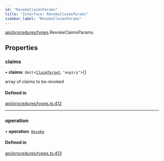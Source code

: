 ```yaml
---
id: "RevokeClaimsParams"
title: "Interface: RevokeClaimsParams"
sidebar_label: "RevokeClaimsParams"
---
```


[api/procedures/types](../../../../../modules/API/Procedures/Types/Types.md).RevokeClaimsParams

## Properties

### claims

• **claims**: `Omit`<[`ClaimTarget`](../../../../Types/ClaimTarget/ClaimTarget.md), ``"expiry"``\>[]

array of claims to be revoked

#### Defined in

[api/procedures/types.ts:412](https://github.com/PolymeshAssociation/polymesh-sdk/blob/372a67e5d/src/api/procedures/types.ts#L412)

___

### operation

• **operation**: [`Revoke`](../../../../../enums/API/Procedures/Types/ClaimOperation/ClaimOperation.md#revoke)

#### Defined in

[api/procedures/types.ts:413](https://github.com/PolymeshAssociation/polymesh-sdk/blob/372a67e5d/src/api/procedures/types.ts#L413)
